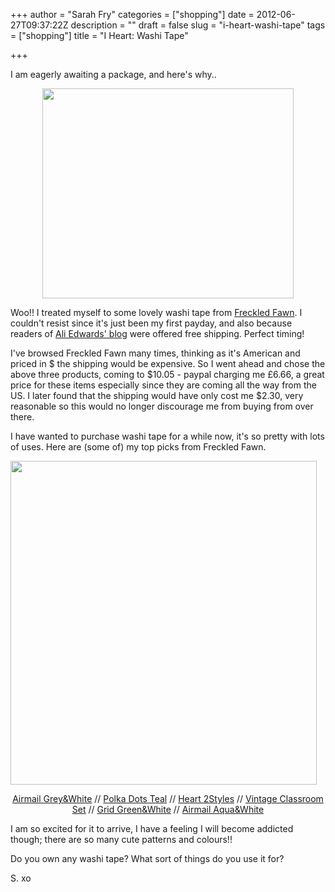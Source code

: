 +++
author = "Sarah Fry"
categories = ["shopping"]
date = 2012-06-27T09:37:22Z
description = ""
draft = false
slug = "i-heart-washi-tape"
tags = ["shopping"]
title = "I Heart: Washi Tape"

+++


I am eagerly awaiting a package, and here's why..
<p style="text-align: center;"><a href="https://yayfryday.com/images/2012/06/freckledfawn.jpg"><img class="size-full wp-image-949 aligncenter" title="freckledfawn" src="https://yayfryday.com/images/2012/06/freckledfawn.jpg" alt="" width="402" height="336" /></a></p>
Woo!! I treated myself to some lovely washi tape from <a href="http://freckledfawn.com/" target="_blank">Freckled Fawn</a>. I couldn't resist since it's just been my first payday, and also because readers of <a href="http://aliedwards.com/blog" target="_blank">Ali Edwards' blog</a> were offered free shipping. Perfect timing!

I've browsed Freckled Fawn many times, thinking as it's American and priced in $ the shipping would be expensive. So I went ahead and chose the above three products, coming to $10.05 - paypal charging me £6.66, a great price for these items especially since they are coming all the way from the US. I later found that the shipping would have only cost me $2.30, very reasonable so this would no longer discourage me from buying from over there.

I have wanted to purchase washi tape for a while now, it's so pretty with lots of uses. Here are (some of) my top picks from Freckled Fawn.

<a href="https://yayfryday.com/images/2012/06/washitapes.jpg"><img class="aligncenter size-full wp-image-954" title="washitapes" src="https://yayfryday.com/images/2012/06/washitapes.jpg" alt="" width="490" height="518" /></a>
<p style="text-align: center;"><a href="http://freckledfawn.com/products/airmail-stripe-washi-tape-grey-and-white" target="_blank">Airmail Grey&amp;White</a> // <a href="http://freckledfawn.com/products/polka-dot-washi-tape-teal-scattered-dots" target="_blank">Polka Dots Teal</a> // <a href="http://freckledfawn.com/products/heart-washi-tape-red-on-white" target="_blank">Heart 2Styles</a> // <a href="http://freckledfawn.com/products/vintage-classroom-washi-tape" target="_blank">Vintage Classroom Set</a> // <a href="http://freckledfawn.com/products/grid-washi-tape-green-and-white" target="_blank">Grid Green&amp;White</a> // <a href="http://freckledfawn.com/products/airmail-washi-tape-aqua-and-white" target="_blank">Airmail Aqua&amp;White</a></p>
<p style="text-align: left;">I am so excited for it to arrive, I have a feeling I will become addicted though; there are so many cute patterns and colours!!</p>
<p style="text-align: left;">Do you own any washi tape? What sort of things do you use it for?</p>
<p style="text-align: left;">S. xo</p>

